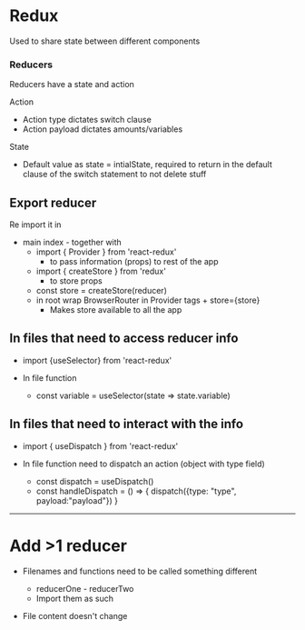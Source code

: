 # Redux

Used to share state between different components

### Reducers

Reducers have a state and action

Action
- Action type dictates switch clause
- Action payload dictates amounts/variables


State
- Default value as state = intialState, required to return in the default clause of the switch statement to not delete stuff 


## Export reducer

Re import it in 

- main index - together with
	+ import { Provider } from 'react-redux'
		* to pass information (props) to rest of the app
	+ import { createStore } from 'redux'
		* to store props
	+ const store = createStore(reducer)
	+ in root wrap BrowserRouter in Provider tags + store={store}
		* Makes store available to all the app

	
## In files that need to access reducer info

- import {useSelector} from 'react-redux'

- In file function
	+ const variable = useSelector(state => state.variable)


## In files that need to interact with the info

- import { useDispatch } from 'react-redux'

- In file function need to dispatch an action (object with type field)
	+ const dispatch = useDispatch()
	+ const handleDispatch = () => { dispatch({type: "type", payload:"payload"}) }


---


# Add >1 reducer

- Filenames and functions need to be called something different
	+ reducerOne - reducerTwo
	+ Import them as such

- File content doesn't change 













